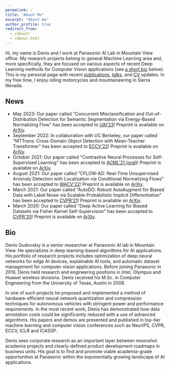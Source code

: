 ```yaml
---
permalink: /
title: "About Me"
excerpt: "About me"
author_profile: true
redirect_from:
  - /about/
  - /about.html
---
```


Hi, my name is Denis and I work at Panasonic AI Lab in Mountain View office. My research projects belong to general Machine Learning area and, more specifically, they are focused on various aspects of recent Deep Learning methods for Computer Vision applications (see [a short bio](#bio) below). This is my personal page with recent [publications](/publications/), [talks](/talks/), and [CV](/cv/) updates. In my free time, I enjoy riding motorcycles and mountaineering in Sierra Nevada.

## News
- May 2023: Our paper called "Concurrent Misclassification and Out-of-Distribution Detection for Semantic Segmentation via Energy-Based Normalizing Flow" has been accepted to [UAI'23](https://www.auai.org/uai2023/)! Preprint is available on [ArXiv](https://arxiv.org/abs/2305.09610).
- September 2022: In collaboration with UC Berkeley, our paper called "MTTrans: Cross-Domain Object Detection with Mean-Teacher Transformer" has been accepted to [ECCV'22](https://eccv2022.ecva.net)! Preprint is available on [ArXiv](https://arxiv.org/abs/2205.01643).
- October 2021: Our paper called "Contrastive Neural Processes for Self-Supervised Learning" has been accepted to [ACML'21 (oral)](http://www.acml-conf.org/2021/)! Preprint is available on [ArXiv](https://arxiv.org/abs/2110.13623).
- August 2021: Our paper called "CFLOW-AD: Real-Time Unsupervised Anomaly Detection with Localization via Conditional Normalizing Flows" has been accepted to [WACV'22](http://wacv2022.thecvf.com/)! Preprint is available on [ArXiv](https://arxiv.org/abs/2107.12571).
- March 2021: Our paper called "AutoDO: Robust AutoAugment for Biased Data with Label Noise via Scalable Probabilistic Implicit Differentiation" has been accepted to [CVPR'21](http://cvpr2021.thecvf.com/)! Preprint is available on [ArXiv](https://arxiv.org/abs/2103.05863).
- March 2020: Our paper called "Deep Active Learning for Biased Datasets via Fisher Kernel Self-Supervision" has been accepted to [CVPR'20](http://cvpr2020.thecvf.com/)! Preprint is available on [ArXiv](https://arxiv.org/abs/2003.00393).

## Bio

Denis Gudovskiy is a senior researcher at Panasonic AI lab in Mountain View. He specializes in deep learning-based algorithms for AI applications. His portfolio of research projects includes optimization of deep neural networks for edge AI devices, explainable AI tools, and automatic dataset management for computer vision applications. Before joining Panasonic in 2016, Denis held research and engineering positions in Intel, Olympus and Huawei wireless divisions. Denis received his M.Sc. in Computer Engineering from the University of Texas, Austin in 2008.

In one of such projects he proposed and implemented a method of hardware-efficient neural network quantization and compression techniques for autonomous vehicles with stringent power and performance requirements. In the most recent work, Denis has demonstrated how data annotation costs could be significantly reduced with a use of advanced algorithms. His papers and demos are presented and published in top-tier machine learning and computer vision conferences such as NeurIPS, CVPR, ECCV, ICLR and ICASSP.

Denis sees corporate research as an important layer between moonshot academia projects and clearly-defined product development roadmaps in business units. His goal is to find and promote viable academia-grade opportunities at Panasonic within the exponentially growing landscape of AI applications.
